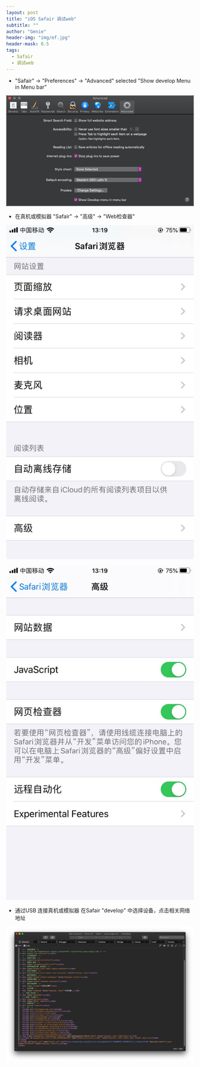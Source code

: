 ```yaml
---
layout: post
title: "iOS Safair 调试web"
subtitle: ""
author: "Genie"
header-img: "img/ef.jpg"
header-mask: 0.5
tags:
  - Safair
  - 调试web
---
```


* "Safair" -> "Preferences" -> "Advanced" selected "Show develop Menu in Menu bar"

![1](img/Safair/WX20200423-132126.png)

* 在真机或模拟器 "Safair" -> "高级" -> "Web检查器"

![2](img/Safair/WechatIMG169.jpeg)

![3](img/Safair/WechatIMG170.jpeg)

* 通过USB 连接真机或模拟器 在Safair "develop" 中选择设备，点击相关网络地址

![4](img/Safair/Foxmail20200423012625.png)


